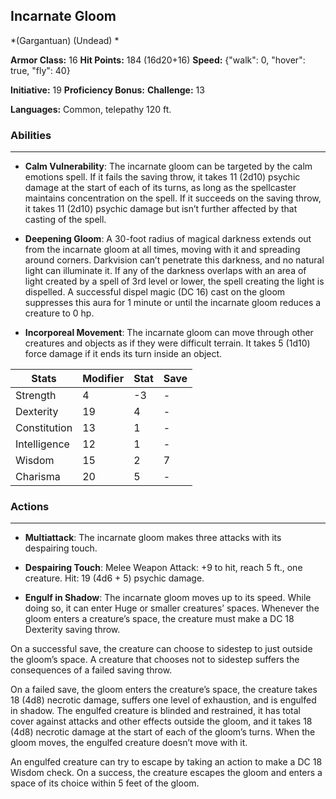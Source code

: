 ## Incarnate Gloom
*(Gargantuan) (Undead) *

**Armor Class:** 16
**Hit Points:** 184 (16d20+16)
**Speed:** {"walk": 0, "hover": true, "fly": 40}

**Initiative:** 19
**Proficiency Bonus:**
**Challenge:** 13

**Languages:** Common, telepathy 120 ft.

### Abilities
 --- 
- **Calm Vulnerability**: The incarnate gloom can be targeted by the calm emotions spell. If it fails the saving throw, it takes 11 (2d10) psychic damage at the start of each of its turns, as long as the spellcaster maintains concentration on the spell. If it succeeds on the saving throw, it takes 11 (2d10) psychic damage but isn’t further affected by that casting of the spell.

- **Deepening Gloom**: A 30-foot radius of magical darkness extends out from the incarnate gloom at all times, moving with it and spreading around corners. Darkvision can’t penetrate this darkness, and no natural light can illuminate it. If any of the darkness overlaps with an area of light created by a spell of 3rd level or lower, the spell creating the light is dispelled. A successful dispel magic (DC 16) cast on the gloom suppresses this aura for 1 minute or until the incarnate gloom reduces a creature to 0 hp.

- **Incorporeal Movement**: The incarnate gloom can move through other creatures and objects as if they were difficult terrain. It takes 5 (1d10) force damage if it ends its turn inside an object.



| Stats | Modifier | Stat | Save
| ---- | ---- | ---- | ---- |
| Strength | 4 | -3 | - |
| Dexterity | 19 | 4 | - |
| Constitution | 13 | 1 | - |
| Intelligence | 12 | 1 | - |
| Wisdom | 15 | 2 | 7 |
| Charisma | 20 | 5 | - |

### Actions
 --- 
- **Multiattack**: The incarnate gloom makes three attacks with its despairing touch.

- **Despairing Touch**: Melee Weapon Attack: +9 to hit, reach 5 ft., one creature. Hit: 19 (4d6 + 5) psychic damage.

- **Engulf in Shadow**: The incarnate gloom moves up to its speed. While doing so, it can enter Huge or smaller creatures’ spaces. Whenever the gloom enters a creature’s space, the creature must make a DC 18 Dexterity saving throw.

On a successful save, the creature can choose to sidestep to just outside the gloom’s space. A creature that chooses not to sidestep suffers the consequences of a failed saving throw.

On a failed save, the gloom enters the creature’s space, the creature takes 18 (4d8) necrotic damage, suffers one level of exhaustion, and is engulfed in shadow. The engulfed creature is blinded and restrained, it has total cover against attacks and other effects outside the gloom, and it takes 18 (4d8) necrotic damage at the start of each of the gloom’s turns. When the gloom moves, the engulfed creature doesn’t move with it.

An engulfed creature can try to escape by taking an action to make a DC 18 Wisdom check. On a success, the creature escapes the gloom and enters a space of its choice within 5 feet of the gloom.

